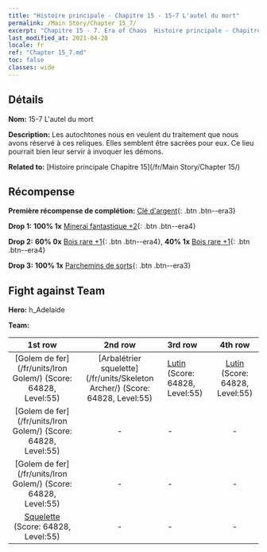 ```yaml
---
title: "Histoire principale - Chapitre 15 - 15-7 L'autel du mort"
permalink: /Main Story/Chapter 15_7/
excerpt: "Chapitre 15 - 7. Era of Chaos  Histoire principale - Chapitre 15_7. 15-7 L'autel du mort"
last_modified_at: 2021-04-28
locale: fr
ref: "Chapter 15_7.md"
toc: false
classes: wide
---
```


## Détails

 **Nom:** 15-7 L'autel du mort

 **Description:** Les autochtones nous en veulent du traitement que nous avons réservé à ces reliques. Elles semblent être sacrées pour eux. Ce lieu pourrait bien leur servir à invoquer les démons.

 **Related to:** [Histoire principale Chapitre 15](/fr/Main Story/Chapter 15/)

## Récompense

 **Première récompense de complétion:** [Clé d'argent](/ItemsFR/con_693/){: .btn .btn--era3}

 **Drop 1:** **100% 1x** [Minerai fantastique +2](/ItemsFR/mat_47/){: .btn .btn--era4}

 **Drop 2:** **60% 0x** [Bois rare +1](/ItemsFR/mat_41/){: .btn .btn--era4}, **40% 1x** [Bois rare +1](/ItemsFR/mat_41/){: .btn .btn--era4}

 **Drop 3:** **100% 1x** [Parchemins de sorts](/ItemsFR/con_694/){: .btn .btn--era3}


## Fight against Team
 **Hero:** h_Adelaide

 **Team:**


  | 1st row | 2nd row | 3rd row | 4th row |
  |:----:|:----:|:----|:----:|
  | [Golem de fer](/fr/units/Iron Golem/) (Score: 64828, Level:55)  | [Arbalétrier squelette](/fr/units/Skeleton Archer/) (Score: 64828, Level:55)  | [Lutin](/fr/units/Gremlin/) (Score: 64828, Level:55)  | [Lutin](/fr/units/Gremlin/) (Score: 64828, Level:55)  |
  | [Golem de fer](/fr/units/Iron Golem/) (Score: 64828, Level:55)  | - | - | - |
  | [Golem de fer](/fr/units/Iron Golem/) (Score: 64828, Level:55)  | - | - | - |
  | [Squelette](/fr/units/Skeleton/) (Score: 64828, Level:55)  | - | - | - |


